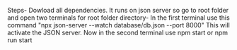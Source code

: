 Steps-
Dowload all dependencies.
It runs on json server so go to root folder and open two terminals for root folder directory-
In the first terminal use this command "npx json-server --watch database/db.json --port 8000"
This will activate the JSON server.
Now in the second terminal use npm start or npm run start

